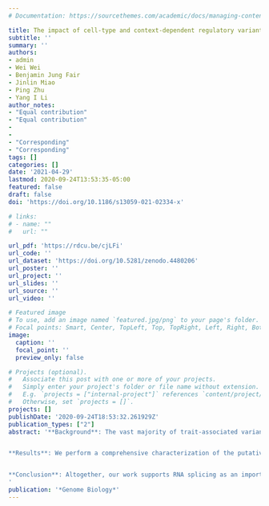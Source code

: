 ```yaml
---
# Documentation: https://sourcethemes.com/academic/docs/managing-content/

title: The impact of cell-type and context-dependent regulatory variants on human immune traits
subtitle: ''
summary: ''
authors:
- admin
- Wei Wei
- Benjamin Jung Fair
- Jinlin Miao
- Ping Zhu
- Yang I Li
author_notes:
- "Equal contribution"
- "Equal contribution"
-
-
- "Corresponding"
- "Corresponding"
tags: []
categories: []
date: '2021-04-29'
lastmod: 2020-09-24T13:53:35-05:00
featured: false
draft: false
doi: 'https://doi.org/10.1186/s13059-021-02334-x'

# links:
# - name: ""
#   url: ""

url_pdf: 'https://rdcu.be/cjLFi'
url_code: ''
url_dataset: 'https://doi.org/10.5281/zenodo.4480206'
url_poster: ''
url_project: ''
url_slides: ''
url_source: ''
url_video: ''

# Featured image
# To use, add an image named `featured.jpg/png` to your page's folder.
# Focal points: Smart, Center, TopLeft, Top, TopRight, Left, Right, BottomLeft, Bottom, BottomRight.
image:
  caption: ''
  focal_point: ''
  preview_only: false

# Projects (optional).
#   Associate this post with one or more of your projects.
#   Simply enter your project's folder or file name without extension.
#   E.g. `projects = ["internal-project"]` references `content/project/deep-learning/index.md`.
#   Otherwise, set `projects = []`.
projects: []
publishDate: '2020-09-24T18:53:32.261929Z'
publication_types: ["2"]
abstract: '**Background**: The vast majority of trait-associated variants identified using genome-wide association studies (GWAS) are noncoding, and therefore assumed to impact gene regulation. However, the majority of trait-associated loci are unexplained by regulatory quantitative trait loci (QTLs).


**Results**: We perform a comprehensive characterization of the putative mechanisms by which GWAS loci impact human immune traits. By harmonizing four major immune QTL studies, we identify 26,271 expression QTLs (eQTLs) and 23,121 splicing QTLs (sQTLs) spanning 18 immune cell types. Our colocalization analyses between QTLs and trait-associated loci from 72 GWAS reveals that genetic effects on RNA expression and splicing in immune cells colocalize with 40.4% of GWAS loci for immune-related traits, in many cases increasing the fraction of colocalized loci by two fold compared to previous studies. Notably, we find that the largest contributors of this increase are splicing QTLs, which colocalize on average with 14% of all GWAS loci that do not colocalize with eQTLs. By contrast, we find that cell type-specific eQTLs, and eQTLs with small effect sizes contribute very few new colocalizations. To investigate the 60% of GWAS loci that remain unexplained, we collect H3K27ac CUT&Tag data from rheumatoid arthritis and healthy controls, and find large-scale differences between immune cells from the different disease contexts, including at regions overlapping unexplained GWAS loci.


**Conclusion**: Altogether, our work supports RNA splicing as an important mediator of genetic effects on immune traits, and suggests that we must expand our study of regulatory processes in disease contexts to improve functional interpretation of as yet unexplained GWAS loci.
'
publication: '*Genome Biology*'
---
```



<script type='text/javascript' src='https://d1bxh8uas1mnw7.cloudfront.net/assets/embed.js'></script>
<div class='altmetric-embed' data-badge-type='medium-donut' data-badge-details='right' data-doi='10.1186/s13059-021-02334-x'></div>
